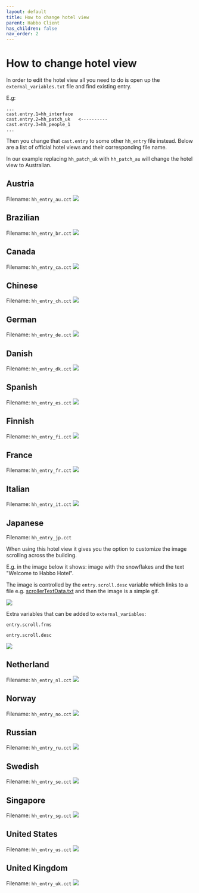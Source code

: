 ```yaml
---
layout: default
title: How to change hotel view
parent: Habbo Client
has_children: false
nav_order: 2
---
```

# How to change hotel view

In order to edit the hotel view all you need to do is open up the `external_variables.txt` file and find existing entry. 

E.g: 
```
...
cast.entry.1=hh_interface
cast.entry.2=hh_patch_uk   <----------
cast.entry.3=hh_people_1
...
```

Then you change that `cast.entry` to some other `hh_entry` file instead. 
Below are a list of official hotel views and their corresponding file name.

In our example replacing `hh_patch_uk` with `hh_patch_au` will change the hotel view to Australian. 


## Austria
Filename: `hh_entry_au.cct`
![](../assets/images/hotel_views/view_au.gif)

## Brazilian
Filename: `hh_entry_br.cct`
![](../assets/images/hotel_views/view_br.gif)

## Canada 
Filename: `hh_entry_ca.cct`
![](../assets/images/hotel_views/view_ca.gif)

## Chinese
Filename: `hh_entry_ch.cct`
![](../assets/images/hotel_views/view_ch.gif)

## German
Filename: `hh_entry_de.cct`
![](../assets/images/hotel_views/view_de.gif)

## Danish
Filename: `hh_entry_dk.cct`
![](../assets/images/hotel_views/view_dk.gif)

## Spanish
Filename: `hh_entry_es.cct`
![](../assets/images/hotel_views/view_es.gif)

## Finnish
Filename: `hh_entry_fi.cct`
![](../assets/images/hotel_views/view_fi.gif)

## France
Filename: `hh_entry_fr.cct`
![](../assets/images/hotel_views/view_fr.gif)

## Italian
Filename: `hh_entry_it.cct`
![](../assets/images/hotel_views/view_it.gif)

## Japanese
Filename: `hh_entry_jp.cct`

When using this hotel view it gives you the option to customize the image scrolling across the building. 

E.g. in the image below it shows: image with the snowflakes and the text "Welcome to Habbo Hotel".

The image is controlled by the `entry.scroll.desc` variable which links to a file e.g. [scrollerTextData.txt](../assets/images/hotel_views/scrollerTextData.txt) and then the image is a simple gif.

![](../assets/images/hotel_views/scrollerPicData.gif)

Extra variables that can be added to `external_variables`: 

`entry.scroll.frms`

`entry.scroll.desc`

![](../assets/images/hotel_views/view_jp.gif)

## Netherland
Filename: `hh_entry_nl.cct`
![](../assets/images/hotel_views/view_nl.gif)

## Norway
Filename: `hh_entry_no.cct`
![](../assets/images/hotel_views/view_no.gif)

## Russian
Filename: `hh_entry_ru.cct`
![](../assets/images/hotel_views/view_ru.gif)

## Swedish 
Filename: `hh_entry_se.cct`
![](../assets/images/hotel_views/view_se.gif)

## Singapore
Filename: `hh_entry_sg.cct`
![](../assets/images/hotel_views/view_sg.gif)

## United States
Filename: `hh_entry_us.cct`
![](../assets/images/hotel_views/view_us.gif)

## United Kingdom
Filename: `hh_entry_uk.cct`
![](../assets/images/hotel_views/view_uk.gif)
